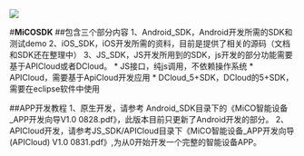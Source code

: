 
![](http://ac-rkb3roqq.clouddn.com/3995aae8ef870506.png)

#**MiCOSDK**
##包含三个部分内容
	1、Android_SDK，Android开发所需的SDK和测试demo
	2、iOS_SDK，iOS开发所需的资料，目前是提供了相关的源码（文档和SDK还在整理中）
	3、JS_SDK，JS开发所用到的SDK，js开发的部分功能需要基于APICloud或者DCloud。
	* JS接口，纯js调用，不依赖操作系统
	* APICloud，需要基于ApiCloud开发应用
	* DCloud_5+SDK，DCloud的5+SDK，需要在eclipse软件中使用

##APP开发教程
	1、原生开发，请参考 Android_SDK目录下的《MiCO智能设备_APP开发向导V1.0 0828.pdf》，此版本目前只更新了Android开发的部分。
	2、APICloud开发，请参考JS_SDK/APICloud目录下《MiCO智能设备_APP开发向导(APICloud) V1.0 0831.pdf》,为从0开始开发一个完整的智能设备APP。